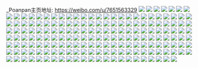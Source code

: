 _Poanpan主页地址: https://weibo.com/u/7651563329 
![](https://wx4.sinaimg.cn/mw2000/008lPb9Lly1h948j0t600j31sc2dse82.jpg) 
![](https://wx4.sinaimg.cn/mw2000/008lPb9Lly1h948iwpoodj31sc2dsb2a.jpg) 
![](https://wx4.sinaimg.cn/mw2000/008lPb9Lgy1h8prxlp4nkj30n01ds12y.jpg) 
![](https://wx4.sinaimg.cn/mw2000/008lPb9Lgy1h8mdldgq4aj32c0340kjl.jpg) 
![](https://wx4.sinaimg.cn/mw2000/008lPb9Lgy1h8mdlxlol4j32c0340qv5.jpg) 
![](https://wx4.sinaimg.cn/mw2000/008lPb9Lgy1h8mdmkuxtxj32bc3347wi.jpg) 
![](https://wx4.sinaimg.cn/mw2000/008lPb9Lgy1h8mdnfmf7mj33342bcb2a.jpg) 
![](https://wx4.sinaimg.cn/mw2000/008lPb9Lgy1h8g13kdlqqj30n00nqaf0.jpg) 
![](https://wx4.sinaimg.cn/mw2000/008lPb9Lgy1h7y3soad0pj32c0340x6p.jpg) 
![](https://wx4.sinaimg.cn/mw2000/008lPb9Lgy1h7y3wb7droj32c0340x6p.jpg) 
![](https://wx4.sinaimg.cn/mw2000/008lPb9Lgy1h7y3t7l6xpj32c03401ky.jpg) 
![](https://wx4.sinaimg.cn/mw2000/008lPb9Lgy1h7y3tv2ns4j32c03404qq.jpg) 
![](https://wx4.sinaimg.cn/mw2000/008lPb9Lgy1h7y3ucbbq1j32c0340qv5.jpg) 
![](https://wx4.sinaimg.cn/mw2000/008lPb9Lgy1h7y3uz12i1j32c03407wi.jpg) 
![](https://wx4.sinaimg.cn/mw2000/008lPb9Lgy1h7y3vgm0e4j32c03404qq.jpg) 
![](https://wx4.sinaimg.cn/mw2000/008lPb9Lgy1h7y3vuu045j32c0340kjl.jpg) 
![](https://wx4.sinaimg.cn/mw2000/008lPb9Lgy1h7y3s7ffecj32c0340u0y.jpg) 
![](https://wx4.sinaimg.cn/mw2000/008lPb9Lgy1h7vlludh3dj31sc2ds7wi.jpg) 
![](https://wx4.sinaimg.cn/mw2000/008lPb9Lgy1h7vlm892jlj31sc2ds7wi.jpg) 
![](https://wx4.sinaimg.cn/mw2000/008lPb9Lgy1h7vlmicazqj31sc2dse82.jpg) 
![](https://wx4.sinaimg.cn/mw2000/008lPb9Lgy1h7vlmq4z8hj31sc2dskjl.jpg) 
![](https://wx4.sinaimg.cn/mw2000/008lPb9Lgy1h7sbo5kgsbj31sc2dsb2a.jpg) 
![](https://wx4.sinaimg.cn/mw2000/008lPb9Lgy1h7pmit3voqj30mz0vedjg.jpg) 
![](https://wx4.sinaimg.cn/mw2000/008lPb9Lgy1h7fiyc9k6mj32ao3287wi.jpg) 
![](https://wx4.sinaimg.cn/mw2000/008lPb9Lgy1h7eh26rifej32ao328qv5.jpg) 
![](https://wx4.sinaimg.cn/mw2000/008lPb9Lgy1h7eh2epgixj32ao328qv5.jpg) 
![](https://wx4.sinaimg.cn/mw2000/008lPb9Lgy1h7e3p7uf9cj32ao3284qq.jpg) 
![](https://wx4.sinaimg.cn/mw2000/008lPb9Lgy1h7dvcqnsv4j30n01dsdvu.jpg) 
![](https://wx4.sinaimg.cn/mw2000/008lPb9Lgy1h7dcm9cxrgj30n00mvq42.jpg) 
![](https://wx4.sinaimg.cn/mw2000/008lPb9Lgy1h7dcm8fjyqj31fy18t7q0.jpg) 
![](https://wx4.sinaimg.cn/mw2000/008lPb9Lgy1h78ldyyeldj32c0340u0y.jpg) 
![](https://wx4.sinaimg.cn/mw2000/008lPb9Lgy1h78lf9j2vaj32c0340wmz.jpg) 
![](https://wx4.sinaimg.cn/mw2000/008lPb9Lgy1h78ld9cxz8j31sc2dshdu.jpg) 
![](https://wx4.sinaimg.cn/mw2000/008lPb9Lgy1h78lfumiw9j31sc2dshdu.jpg) 
![](https://wx4.sinaimg.cn/mw2000/008lPb9Lgy1h77i0bz48wj32bc334npd.jpg) 
![](https://wx4.sinaimg.cn/mw2000/008lPb9Lgy1h77i06nu0bj32bc3344qq.jpg) 
![](https://wx4.sinaimg.cn/mw2000/008lPb9Lgy1h76eusv3yfj30n01dsjxu.jpg) 
![](https://wx4.sinaimg.cn/mw2000/008lPb9Lgy1h6wsyyt449j30n00eudgv.jpg) 
![](https://wx4.sinaimg.cn/mw2000/008lPb9Lly1h6t4vtn1wuj32c03404qr.jpg) 
![](https://wx4.sinaimg.cn/mw2000/008lPb9Lly1h6t4vx0za7j32c0340x6q.jpg) 
![](https://wx4.sinaimg.cn/mw2000/008lPb9Lly1h6t4w9ixjmj32c0340npe.jpg) 
![](https://wx4.sinaimg.cn/mw2000/008lPb9Lly1h6t4w00jgij32c0340amd.jpg) 
![](https://wx4.sinaimg.cn/mw2000/008lPb9Lly1h6t4w2kcy6j32c0341hdu.jpg) 
![](https://wx4.sinaimg.cn/mw2000/008lPb9Lly1h6t4w5r2jgj32c0340hdv.jpg) 
![](https://wx4.sinaimg.cn/mw2000/008lPb9Lgy1h6qrf2cv2fj31kw35sx6q.jpg) 
![](https://wx4.sinaimg.cn/mw2000/008lPb9Lgy1h6qrejthz8j31mx29ekjl.jpg) 
![](https://wx4.sinaimg.cn/mw2000/008lPb9Lgy1h6qrdg4vxpj31eu1vt1kx.jpg) 
![](https://wx4.sinaimg.cn/mw2000/008lPb9Lgy1h6qrdi431pj31zc2n6qv5.jpg) 
![](https://wx4.sinaimg.cn/mw2000/008lPb9Lgy1h6qrdr6jzaj32c0341npf.jpg) 
![](https://wx4.sinaimg.cn/mw2000/008lPb9Lgy1h6qreg7yytj32c0341hdu.jpg) 
![](https://wx4.sinaimg.cn/mw2000/008lPb9Lgy1h6qrdy41upj329435bqv6.jpg) 
![](https://wx4.sinaimg.cn/mw2000/008lPb9Lgy1h6qre5dl28j32c0341kjm.jpg) 
![](https://wx4.sinaimg.cn/mw2000/008lPb9Lgy1h6qrdevv2lj30u00zl41i.jpg) 
![](https://wx4.sinaimg.cn/mw2000/008lPb9Lgy1h6qre9w3ldj32252qx42z.jpg) 
![](https://wx4.sinaimg.cn/mw2000/008lPb9Lgy1h6iyb7fe16j32c0340npe.jpg) 
![](https://wx4.sinaimg.cn/mw2000/008lPb9Lgy1h6iybcmsy8j32c0340npe.jpg) 
![](https://wx4.sinaimg.cn/mw2000/008lPb9Lgy1h6iyc89rdhj32c0340e82.jpg) 
![](https://wx4.sinaimg.cn/mw2000/008lPb9Lgy1h6iycfr7mhj31sc2dsu0x.jpg) 
![](https://wx4.sinaimg.cn/mw2000/008lPb9Lgy1h6iyckyla2j31sc2dsnpd.jpg) 
![](https://wx4.sinaimg.cn/mw2000/008lPb9Lgy1h6iycqc806j31sc2ds1ky.jpg) 
![](https://wx4.sinaimg.cn/mw2000/008lPb9Lgy1h6iyek3nkdj32dc35su0y.jpg) 
![](https://wx4.sinaimg.cn/mw2000/008lPb9Lgy1h6iyb0lr5wj32c0341qv5.jpg) 
![](https://wx4.sinaimg.cn/mw2000/008lPb9Lgy1h6iycrwhlpj32c0340b29.jpg) 
![](https://wx4.sinaimg.cn/mw2000/008lPb9Lgy1h6iyd255v5j32c0340kjm.jpg) 
![](https://wx4.sinaimg.cn/mw2000/008lPb9Lgy1h6iyd6loqmj32c03411ky.jpg) 
![](https://wx4.sinaimg.cn/mw2000/008lPb9Lgy1h6iycvnoppj32c03401ky.jpg) 
![](https://wx4.sinaimg.cn/mw2000/008lPb9Lgy1h6iye1xe58j321q2qb7c6.jpg) 
![](https://wx4.sinaimg.cn/mw2000/008lPb9Lgy1h6iyen9abkj30u0140gwx.jpg) 
![](https://wx4.sinaimg.cn/mw2000/008lPb9Lgy1h6iyf3ajf1j315y1kwe83.jpg) 
![](https://wx4.sinaimg.cn/mw2000/008lPb9Lgy1h6iyeprg7ij30u0140tjk.jpg) 
![](https://wx4.sinaimg.cn/mw2000/008lPb9Lgy1h6iyesw59gj33402c01ky.jpg) 
![](https://wx4.sinaimg.cn/mw2000/008lPb9Lgy1h5ycoptd8lj32c0340x6q.jpg) 
![](https://wx4.sinaimg.cn/mw2000/008lPb9Lgy1h5ycpx42kkj32ao328djk.jpg) 
![](https://wx4.sinaimg.cn/mw2000/008lPb9Lgy1h5mtkg5v1aj32c0340u0x.jpg) 
![](https://wx4.sinaimg.cn/mw2000/008lPb9Lgy1h5esuf1vk5j32c0340npe.jpg) 
![](https://wx4.sinaimg.cn/mw2000/008lPb9Lgy1h5dot0i1ibj30n01ds16w.jpg) 
![](https://wx4.sinaimg.cn/mw2000/008lPb9Lgy1h5dloh8yqmj316y0s940d.jpg) 
![](https://wx4.sinaimg.cn/mw2000/008lPb9Lgy1h5dlpwj24yj31hc0u0ai5.jpg) 
![](https://wx4.sinaimg.cn/mw2000/008lPb9Lgy1h5cg3byt1oj32c0340e81.jpg) 
![](https://wx4.sinaimg.cn/mw2000/008lPb9Lgy1h5cg3925x4j32c0340hdt.jpg) 
![](https://wx4.sinaimg.cn/mw2000/008lPb9Lgy1h4tx8kq6s9j32c02wrhdu.jpg) 
![](https://wx4.sinaimg.cn/mw2000/008lPb9Lgy1h4jkm7f1tyj30na0k0jzg.jpg) 
![](https://wx4.sinaimg.cn/mw2000/008lPb9Lgy1h4jkm38aolj30na0k0qbl.jpg) 
![](https://wx4.sinaimg.cn/mw2000/008lPb9Lgy1h4jkmbsx3vj30na0k0n55.jpg) 
![](https://wx4.sinaimg.cn/mw2000/008lPb9Lgy1h4jkmfma1uj30na0k0gu8.jpg) 
![](https://wx4.sinaimg.cn/mw2000/008lPb9Lgy1h4e0m5letqj30xc4xskjm.jpg) 
![](https://wx4.sinaimg.cn/mw2000/008lPb9Lgy1h4e0m9htjaj30xc4rb1ky.jpg) 
![](https://wx4.sinaimg.cn/mw2000/008lPb9Lgy1h4e0mddo3kj30xc4x9npe.jpg) 
![](https://wx4.sinaimg.cn/mw2000/008lPb9Lgy1h4e0mgdi7gj30xc4xa4qq.jpg) 
![](https://wx4.sinaimg.cn/mw2000/008lPb9Lgy1h4e0mj265nj30xc3lob2a.jpg) 
![](https://wx4.sinaimg.cn/mw2000/008lPb9Lgy1h4e0mlnhp2j30sg3y54qq.jpg) 
![](https://wx4.sinaimg.cn/mw2000/008lPb9Lgy1h4e0mq0ebsj30xc4xsb2b.jpg) 
![](https://wx4.sinaimg.cn/mw2000/008lPb9Lgy1h4e0m1zrssj30xc4xsx6q.jpg) 
![](https://wx4.sinaimg.cn/mw2000/008lPb9Lgy1h4e0mtmscmj30xc4fpu0x.jpg) 
![](https://wx4.sinaimg.cn/mw2000/008lPb9Lgy1h3u6qfy1msj32c02pmx6p.jpg) 
![](https://wx4.sinaimg.cn/mw2000/008lPb9Lgy1h3u6qhqbl4j32c02rjhdu.jpg) 
![](https://wx4.sinaimg.cn/mw2000/008lPb9Lgy1h3svmgib4aj30f5043weo.jpg) 
![](https://wx4.sinaimg.cn/mw2000/008lPb9Lgy1h3ql6o7jwtj32c0340qv6.jpg) 
![](https://wx4.sinaimg.cn/mw2000/008lPb9Lgy1h3n5ft2qa4j30qn14u13c.jpg) 
![](https://wx4.sinaimg.cn/mw2000/008lPb9Lgy1h3n48o2doyj32c034te81.jpg) 
![](https://wx4.sinaimg.cn/mw2000/008lPb9Lgy1h3n48mpjjhj32c0340e81.jpg) 
![](https://wx4.sinaimg.cn/mw2000/008lPb9Lgy1h3n497x4idj32c0340qv6.jpg) 
![](https://wx4.sinaimg.cn/mw2000/008lPb9Lgy1h3n499iu39j32c0340kjm.jpg) 
![](https://wx4.sinaimg.cn/mw2000/008lPb9Lgy1h3clrrh49mj30n00r8mza.jpg) 
![](https://wx4.sinaimg.cn/mw2000/008lPb9Lgy1h356wx8edjj30hd052t9j.jpg) 
![](https://wx4.sinaimg.cn/mw2000/008lPb9Lgy1h34kh3jmh9j31sc2ds4qp.jpg) 
![](https://wx4.sinaimg.cn/mw2000/008lPb9Lgy1h300r1qmhyj30ex0ffjs0.jpg) 
![](https://wx4.sinaimg.cn/mw2000/008lPb9Lgy1h2wkz13dzpj30u00yiq6x.jpg) 
![](https://wx4.sinaimg.cn/mw2000/008lPb9Lgy1h2wkz3g1rtj30u0140qae.jpg) 
![](https://wx4.sinaimg.cn/mw2000/008lPb9Lgy1h2wkz491q8j30u0140jwl.jpg) 
![](https://wx4.sinaimg.cn/mw2000/008lPb9Lgy1h2wkz2b03mj30u0140q8u.jpg) 
![](https://wx4.sinaimg.cn/mw2000/008lPb9Lgy1h2wl7jlw8zj30u01hcn42.jpg) 
![](https://wx4.sinaimg.cn/mw2000/008lPb9Lgy1h2qf4q1dt9j30tz0vstcr.jpg) 
![](https://wx4.sinaimg.cn/mw2000/008lPb9Lgy1h2pje2zveqj30u01407by.jpg) 
![](https://wx4.sinaimg.cn/mw2000/008lPb9Lgy1h2pjdzwck6j30u0140wl6.jpg) 
![](https://wx4.sinaimg.cn/mw2000/008lPb9Lgy1h2pje5191nj30u0140tfe.jpg) 
![](https://wx4.sinaimg.cn/mw2000/008lPb9Lgy1h2pje72vxsj30u0140tef.jpg) 
![](https://wx4.sinaimg.cn/mw2000/008lPb9Lgy1h2pjdqz537j30sg2lw7l2.jpg) 
![](https://wx4.sinaimg.cn/mw2000/008lPb9Lgy1h2pjdt8h0vj30u0140jww.jpg) 
![](https://wx4.sinaimg.cn/mw2000/008lPb9Lgy1h2pjdwmt55j30u00u010v.jpg) 
![](https://wx4.sinaimg.cn/mw2000/008lPb9Lgy1h2pjftcg0yj30u01407am.jpg) 
![](https://wx4.sinaimg.cn/mw2000/008lPb9Lgy1h2g6r129hmj30u0140n3t.jpg) 
![](https://wx4.sinaimg.cn/mw2000/008lPb9Lgy1h2g6qzpf6uj30u0140n4k.jpg) 
![](https://wx4.sinaimg.cn/mw2000/008lPb9Lgy1h2b5vmphq8j30u0140zrq.jpg) 
![](https://wx4.sinaimg.cn/mw2000/008lPb9Lgy1h2b5vnsoirj30u013zdrt.jpg) 
![](https://wx4.sinaimg.cn/mw2000/008lPb9Lgy1h2b5voh2ugj30u0140jxf.jpg) 
![](https://wx4.sinaimg.cn/mw2000/008lPb9Lgy1h2b5vqq6mwj30u0140tic.jpg) 
![](https://wx4.sinaimg.cn/mw2000/008lPb9Lgy1h2b5vrfyvnj30u013z469.jpg) 
![](https://wx4.sinaimg.cn/mw2000/008lPb9Lgy1h2b5vs2ixdj30u0140aix.jpg) 
![](https://wx4.sinaimg.cn/mw2000/008lPb9Lgy1h1uf99c6slj30u00soadc.jpg) 
![](https://wx4.sinaimg.cn/mw2000/008lPb9Lgy1h0vga587m8j30zg1baahd.jpg) 
![](https://wx4.sinaimg.cn/mw2000/008lPb9Lgy1h0pv4ak7dqj32c03407wi.jpg) 
![](https://wx4.sinaimg.cn/mw2000/008lPb9Lgy1h0ovsmg9unj30u0140jxn.jpg) 
![](https://wx4.sinaimg.cn/mw2000/008lPb9Lgy1h0ovsosmzaj30u01hctk7.jpg) 
![](https://wx4.sinaimg.cn/mw2000/008lPb9Lgy1h0ovsyd6idj30u0140ahr.jpg) 
![](https://wx4.sinaimg.cn/mw2000/008lPb9Lgy1h0ovsw1rsoj30sg59mkjl.jpg) 
![](https://wx4.sinaimg.cn/mw2000/008lPb9Lgy1h03snbk9chj30mz1127d3.jpg) 
![](https://wx4.sinaimg.cn/mw2000/008lPb9Lgy1gyzgwdidaoj30ho0m942g.jpg) 
![](https://wx4.sinaimg.cn/mw2000/008lPb9Lgy1gxy6w6m3gsj30u00u0an3.jpg) 
![](https://wx4.sinaimg.cn/mw2000/008lPb9Lgy1gxwvn5qfekj32c0340b2c.jpg) 
![](https://wx4.sinaimg.cn/mw2000/008lPb9Lgy1gxwvno5pajj32c0340e82.jpg) 
![](https://wx4.sinaimg.cn/mw2000/008lPb9Lgy1gxtkwzptm5j317r1mc1kx.jpg) 
![](https://wx4.sinaimg.cn/mw2000/008lPb9Lgy1gxtkwyc4hgj32802yonpf.jpg) 
![](https://wx4.sinaimg.cn/mw2000/008lPb9Lgy1gxqfeqx47kj32c0340npe.jpg) 
![](https://wx4.sinaimg.cn/mw2000/008lPb9Lgy1gxpe2k3duij32c03407wi.jpg) 
![](https://wx4.sinaimg.cn/mw2000/008lPb9Lgy1gxpe2bx93wj32c0340b2a.jpg) 
![](https://wx4.sinaimg.cn/mw2000/008lPb9Lgy1gxpe2nz2emj32c03407wi.jpg) 
![](https://wx4.sinaimg.cn/mw2000/008lPb9Lgy1gxpe2y7c67j32c03407wi.jpg) 
![](https://wx4.sinaimg.cn/mw2000/008lPb9Lgy1gxjdhnha5sj316o16o7iv.jpg) 
![](https://wx4.sinaimg.cn/mw2000/008lPb9Lgy1gxckxz1lakj30tg10kwpx.jpg) 
![](https://wx4.sinaimg.cn/mw2000/008lPb9Lgy1gx7nyeucokj32c03401ky.jpg) 
![](https://wx4.sinaimg.cn/mw2000/008lPb9Lgy1gx7ny99u2ij326p2su4qq.jpg) 
![](https://wx4.sinaimg.cn/mw2000/008lPb9Lgy1gx7nzjzf3wj30so0sowln.jpg) 
![](https://wx4.sinaimg.cn/mw2000/008lPb9Lgy1gx5cbi7ddqj32bs340x6q.jpg) 
![](https://wx4.sinaimg.cn/mw2000/008lPb9Lgy1gx5cc0tntyj32c0340u0x.jpg) 
![](https://wx4.sinaimg.cn/mw2000/008lPb9Lgy1gwxl38gv90j32c0340hdu.jpg) 
![](https://wx4.sinaimg.cn/mw2000/008lPb9Lgy1gwxl2j6tbcj32c0340u0y.jpg) 
![](https://wx4.sinaimg.cn/mw2000/008lPb9Lgy1gwxd6rpl3yj32c02c0e81.jpg) 
![](https://wx4.sinaimg.cn/mw2000/008lPb9Lgy1gw7hka5s26j327j2vcu0x.jpg) 
![](https://wx4.sinaimg.cn/mw2000/008lPb9Lgy1gw7hkib5vpj329z2wuqv6.jpg) 
![](https://wx4.sinaimg.cn/mw2000/008lPb9Lgy1gw7hksph58j32c0340u0y.jpg) 
![](https://wx4.sinaimg.cn/mw2000/008lPb9Lgy1gw7hkzxmauj32c0340b2a.jpg) 
![](https://wx4.sinaimg.cn/mw2000/008lPb9Lgy1gw7hla1zcbj32c0340b2b.jpg) 
![](https://wx4.sinaimg.cn/mw2000/008lPb9Lgy1gw7hlckeqzj31rb2jke81.jpg) 
![](https://wx4.sinaimg.cn/mw2000/008lPb9Lgy1gw7hli7tffj31tn2fjnpd.jpg) 
![](https://wx4.sinaimg.cn/mw2000/008lPb9Lgy1gw7hlra5rzj32c0340qv6.jpg) 
![](https://wx4.sinaimg.cn/mw2000/008lPb9Lgy1gw7hk7fl5tj32c0340qv6.jpg) 
![](https://wx4.sinaimg.cn/mw2000/008lPb9Lgy1gw269yy364j31sc2dse82.jpg) 
![](https://wx4.sinaimg.cn/mw2000/008lPb9Lgy1gvzz1s6cp5j30mz09owfn.jpg) 
![](https://wx4.sinaimg.cn/mw2000/008lPb9Lgy1gvywobbel5j316o1kwx3o.jpg) 
![](https://wx4.sinaimg.cn/mw2000/008lPb9Lgy1gvywokhygkj31sc2ds1ky.jpg) 
![](https://wx4.sinaimg.cn/mw2000/008lPb9Lgy1gvcvvak7ksj62c02c04qq02.jpg) 
![](https://wx4.sinaimg.cn/mw2000/008lPb9Lgy1gvcvus78z5j61sc2dsnpe02.jpg) 
![](https://wx4.sinaimg.cn/mw2000/008lPb9Lgy1gvcvvt0fx9j61sc2ds4qq02.jpg) 
![](https://wx4.sinaimg.cn/mw2000/008lPb9Lgy1gvcvw1bsk6j60q91kwwvi02.jpg) 
![](https://wx4.sinaimg.cn/mw2000/008lPb9Lgy1gvcvw7jw9uj62c0340u0x02.jpg) 
![](https://wx4.sinaimg.cn/mw2000/008lPb9Lgy1gvcvv2192zj62c0340hdt02.jpg) 
![](https://wx4.sinaimg.cn/mw2000/008lPb9Lgy1gu79mhr8rij60u00u0qas02.jpg) 
![](https://wx4.sinaimg.cn/mw2000/008lPb9Lgy1gu79m4wn3mj61sc2dsx6p02.jpg) 
![](https://wx4.sinaimg.cn/mw2000/008lPb9Lgy1gu79mj9ktaj62c02c07wh02.jpg) 
